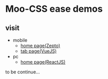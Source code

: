 # Moo-CSS ease demos




## visit
- mobile
	- [home page(Zepto)](http://blog.michealwayne.cn/Moo-CSS/demo/mobile/dist/mobileIndex.html)
	- [tab page(VueJS)](http://blog.michealwayne.cn/Moo-CSS/demo/mobile/dist/mobileNavs.html)
- pc
	- [home page(ReactJS)](http://blog.michealwayne.cn/Moo-CSS/demo/pc/dist/pcIndex.html)
	
	
to be continue...